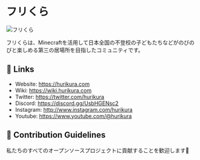 # フリくら

![フリくら](https://user-images.githubusercontent.com/91340399/200746277-2c1cdabe-9fee-416a-be2e-bc30b1ebbc99.png)

フリくらは、Minecraftを活用して日本全国の不登校の子どもたちなどがのびのびと楽しめる第三の居場所を目指したコミュニティです。

## 🔗 Links

* Website: https://hurikura.com
* Wiki: https://wiki.hurikura.com
* Twitter: https://twitter.com/hurikura
* Discord: https://discord.gg/UsbHGENsc2
* Instagram: http://www.instagram.com/hurikura
* Youtube: https://www.youtube.com/@hurikura

## 🌈 Contribution Guidelines

私たちのすべてのオープンソースプロジェクトに貢献することを歓迎します👏
